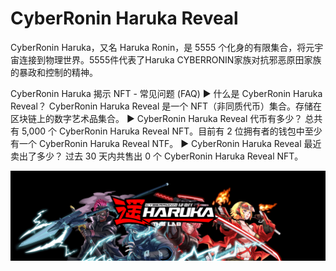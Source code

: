 # CyberRonin Haruka Reveal

CyberRonin Haruka，又名 Haruka Ronin，是 5555 个化身的有限集合，将元宇宙连接到物理世界。5555件代表了Haruka CYBERRONIN家族对抗邪恶原田家族的暴政和控制的精神。

CyberRonin Haruka 揭示 NFT - 常见问题 (FAQ)
▶ 什么是 CyberRonin Haruka Reveal？
CyberRonin Haruka Reveal 是一个 NFT（非同质代币）集合。存储在区块链上的数字艺术品集合。
▶ CyberRonin Haruka Reveal 代币有多少？
总共有 5,000 个 CyberRonin Haruka Reveal NFT。目前有 2 位拥有者的钱包中至少有一个 CyberRonin Haruka Reveal NTF。
▶ CyberRonin Haruka Reveal 最近卖出了多少？
过去 30 天内共售出 0 个 CyberRonin Haruka Reveal NFT。

![nft](unnamed.png)
